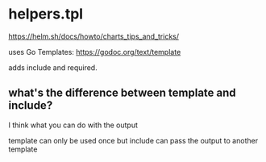 # helpers.tpl

https://helm.sh/docs/howto/charts_tips_and_tricks/

uses Go Templates: https://godoc.org/text/template

adds include and required.

## what's the difference between template and include?

I think what you can do with the output

template can only be used once
but include can pass the output to another template
